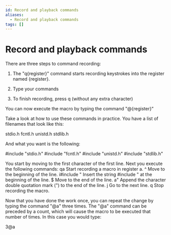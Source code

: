 ```yaml
---
id: Record and playback commands
aliases:
  - Record and playback commands
tags: []
---
```


# Record and playback commands

There are three steps to command recording:

1. The "q{register}" command starts recording keystrokes into the register
   named {register}.

2. Type your commands

3. To finish recording, press q (without any extra character)

You can now execute the macro by typing the command "@{register}"

Take a look at how to use these commands in practice. You have a list of
filenames that look like this:

stdio.h
fcntl.h
unistd.h
stdlib.h

And what you want is the following:

#include "stdio.h"
#include "fcntl.h"
#include "unistd.h"
#include "stdlib.h"

You start by moving to the first character of the first line. Next you
execute the following commands:
qa Start recording a macro in register a.
^ Move to the beginning of the line.
i#include "<Esc> Insert the string #include " at the beginning
of the line.
$ Move to the end of the line.
a"<Esc> Append the character double quotation mark (")
to the end of the line.
j Go to the next line.
q Stop recording the macro.

Now that you have done the work once, you can repeat the change by typing the
command "@a" three times.
The "@a" command can be preceded by a count, which will cause the macro to
be executed that number of times. In this case you would type:

3@a
